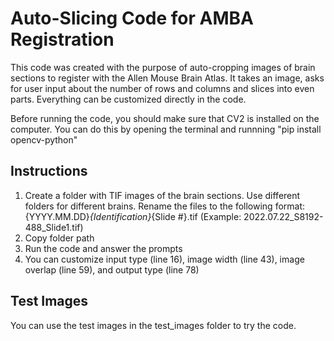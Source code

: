 # Auto-Slicing Code for AMBA Registration

This code was created with the purpose of auto-cropping images of brain sections to register with the Allen Mouse Brain Atlas. It takes an image, asks for user input about the number of rows and columns and slices into even parts. Everything can be customized directly in the code.

Before running the code, you should make sure that CV2 is installed on the computer. You can do this by opening the terminal and runnning "pip install opencv-python"

## Instructions
1. Create a folder with TIF images of the brain sections. Use different folders for different brains. Rename the files to the following format: {YYYY.MM.DD}_{Identification}_{Slide #}.tif (Example: 2022.07.22_S8192-488_Slide1.tif)
2. Copy folder path
3. Run the code and answer the prompts
4. You can customize input type (line 16), image width (line 43), image overlap (line 59), and output type (line 78)

## Test Images
You can use the test images in the test_images folder to try the code.
